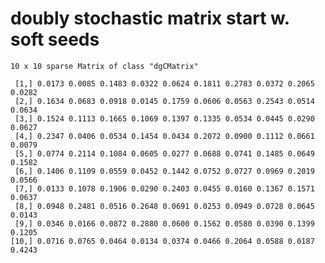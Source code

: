 # doubly stochastic matrix start w. soft seeds

    10 x 10 sparse Matrix of class "dgCMatrix"
                                                                               
     [1,] 0.0173 0.0085 0.1483 0.0322 0.0624 0.1811 0.2783 0.0372 0.2065 0.0282
     [2,] 0.1634 0.0683 0.0918 0.0145 0.1759 0.0606 0.0563 0.2543 0.0514 0.0634
     [3,] 0.1524 0.1113 0.1665 0.1069 0.1397 0.1335 0.0534 0.0445 0.0290 0.0627
     [4,] 0.2347 0.0406 0.0534 0.1454 0.0434 0.2072 0.0900 0.1112 0.0661 0.0079
     [5,] 0.0774 0.2114 0.1084 0.0605 0.0277 0.0688 0.0741 0.1485 0.0649 0.1582
     [6,] 0.1406 0.1109 0.0559 0.0452 0.1442 0.0752 0.0727 0.0969 0.2019 0.0566
     [7,] 0.0133 0.1078 0.1906 0.0290 0.2403 0.0455 0.0160 0.1367 0.1571 0.0637
     [8,] 0.0948 0.2481 0.0516 0.2648 0.0691 0.0253 0.0949 0.0728 0.0645 0.0143
     [9,] 0.0346 0.0166 0.0872 0.2880 0.0600 0.1562 0.0580 0.0390 0.1399 0.1205
    [10,] 0.0716 0.0765 0.0464 0.0134 0.0374 0.0466 0.2064 0.0588 0.0187 0.4243

